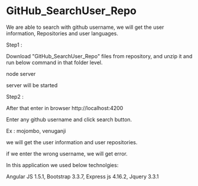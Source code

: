 # GitHub_SearchUser_Repo
We are able to search with github username, we will get the user information, Repositories and user languages.

Step1 :  

Download "GitHub_SearchUser_Repo" files from repository, and unzip it and run below command in that folder level.

node server 

server will be started

Step2 :   

After that enter in browser http://localhost:4200

Enter any  github username and click search button.

Ex : mojombo, venuganji 

we will get the user information and user repositories.

if we enter the wrong username, we will get error.

In this application we used below technolgies:

Angular JS 1.5.1, 
Bootstrap 3.3.7, 
Express js 4.16.2, 
Jquery 3.3.1

